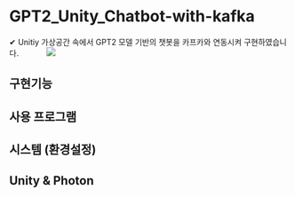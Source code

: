 # GPT2_Unity_Chatbot-with-kafka
✔ Unitiy 가상공간 속에서 GPT2 모델 기반의 챗봇을 카프카와 연동시켜 구현하였습니다.
　　　
 <a href="/README.md#unity--photon"><img src="https://img.shields.io/badge/Unity&Photon-000000?style=flat-square&logo=Unity&logoColor=a4c5f3"/></a>


## 구현기능

## 사용 프로그램

## 시스템 (환경설정)

## Unity & Photon
